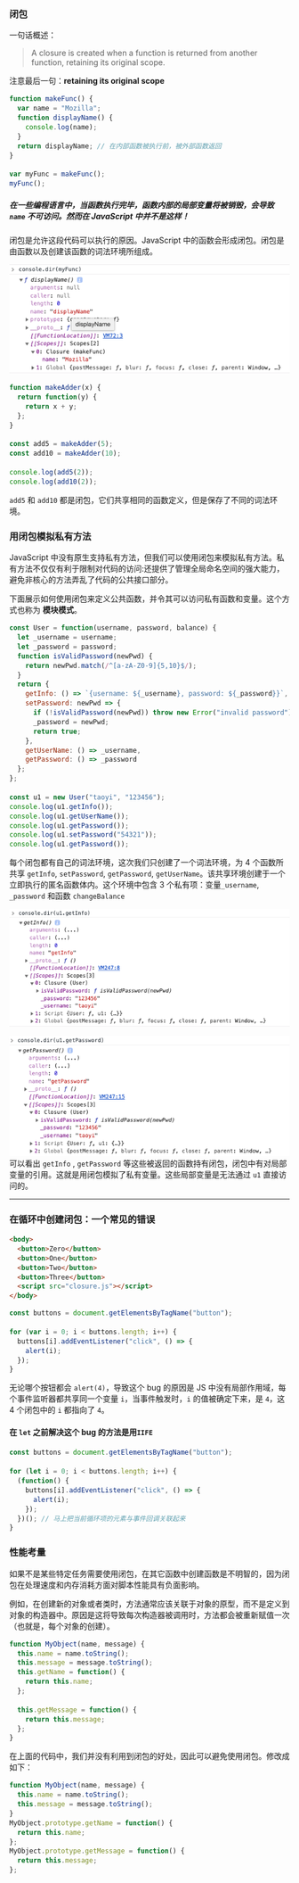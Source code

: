 ### 闭包

一句话概述：

> A closure is created when a function is returned from another function, retaining its original scope.

注意最后一句：**retaining its original scope**

```js
function makeFunc() {
  var name = "Mozilla";
  function displayName() {
    console.log(name);
  }
  return displayName; // 在内部函数被执行前，被外部函数返回
}

var myFunc = makeFunc();
myFunc();
```

##### 在一些编程语言中，当函数执行完毕，函数内部的局部变量将被销毁，会导致 `name` 不可访问。然而在 JavaScript 中并不是这样！

闭包是允许这段代码可以执行的原因。JavaScript 中的函数会形成闭包。闭包是由函数以及创建该函数的词法环境所组成。

![image](./closure.png)

```js
function makeAdder(x) {
  return function(y) {
    return x + y;
  };
}

const add5 = makeAdder(5);
const add10 = makeAdder(10);

console.log(add5(2));
console.log(add10(2));
```

`add5` 和 `add10` 都是闭包，它们共享相同的函数定义，但是保存了不同的词法环境。

### 用闭包模拟私有方法

JavaScript 中没有原生支持私有方法，但我们可以使用闭包来模拟私有方法。私有方法不仅仅有利于限制对代码的访问:还提供了管理全局命名空间的强大能力，避免非核心的方法弄乱了代码的公共接口部分。

下面展示如何使用闭包来定义公共函数，并令其可以访问私有函数和变量。这个方式也称为 **模块模式**。

```js
const User = function(username, password, balance) {
  let _username = username;
  let _password = password;
  function isValidPassword(newPwd) {
    return newPwd.match(/^[a-zA-Z0-9]{5,10}$/);
  }
  return {
    getInfo: () => `{username: ${_username}, password: ${_password}}`,
    setPassword: newPwd => {
      if (!isValidPassword(newPwd)) throw new Error("invalid password");
      _password = newPwd;
      return true;
    },
    getUserName: () => _username,
    getPassword: () => _password
  };
};

const u1 = new User("taoyi", "123456");
console.log(u1.getInfo());
console.log(u1.getUserName());
console.log(u1.getPassword());
console.log(u1.setPassword("54321"));
console.log(u1.getPassword());
```

每个闭包都有自己的词法环境，这次我们只创建了一个词法环境，为 4 个函数所共享 `getInfo`, `setPassword`, `getPassword`, `getUserName`。该共享环境创建于一个立即执行的匿名函数体内。这个环境中包含 3 个私有项：变量`_username`, `_password` 和函数 `changeBalance`

![image](./closure2.png)

![image](./closure3.png)
可以看出 `getInfo` , `getPassword` 等这些被返回的函数持有闭包，闭包中有对局部变量的引用。这就是用闭包模拟了私有变量。这些局部变量是无法通过 `u1` 直接访问的。

---

### 在循环中创建闭包：一个常见的错误

```html
<body>
  <button>Zero</button>
  <button>One</button>
  <button>Two</button>
  <button>Three</button>
  <script src="closure.js"></script>
</body>
```

```js
const buttons = document.getElementsByTagName("button");

for (var i = 0; i < buttons.length; i++) {
  buttons[i].addEventListener("click", () => {
    alert(i);
  });
}
```

无论哪个按钮都会 `alert(4)`，导致这个 bug 的原因是 JS 中没有局部作用域，每个事件监听器都共享同一个变量 `i`，当事件触发时，`i` 的值被确定下来，是 `4`，这 4 个闭包中的 `i` 都指向了 `4`。

#### 在 `let` 之前解决这个 bug 的方法是用`IIFE`

```js
const buttons = document.getElementsByTagName("button");

for (let i = 0; i < buttons.length; i++) {
  (function() {
    buttons[i].addEventListener("click", () => {
      alert(i);
    });
  })(); // 马上把当前循环项的元素与事件回调关联起来
}
```

### 性能考量

如果不是某些特定任务需要使用闭包，在其它函数中创建函数是不明智的，因为闭包在处理速度和内存消耗方面对脚本性能具有负面影响。

例如，在创建新的对象或者类时，方法通常应该关联于对象的原型，而不是定义到对象的构造器中。原因是这将导致每次构造器被调用时，方法都会被重新赋值一次（也就是，每个对象的创建）。

```js
function MyObject(name, message) {
  this.name = name.toString();
  this.message = message.toString();
  this.getName = function() {
    return this.name;
  };

  this.getMessage = function() {
    return this.message;
  };
}
```

在上面的代码中，我们并没有利用到闭包的好处，因此可以避免使用闭包。修改成如下：

```js
function MyObject(name, message) {
  this.name = name.toString();
  this.message = message.toString();
}
MyObject.prototype.getName = function() {
  return this.name;
};
MyObject.prototype.getMessage = function() {
  return this.message;
};
```
